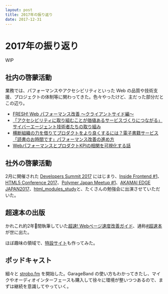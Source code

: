 ```yaml
---
layout: post
title: 2017年の振り返り
date: 2017-12-31
---
```


# 2017年の振り返り

WIP

## 社内の啓蒙活動

業務では、パフォーマンスやアクセシビリティといった Web の品質や技術支援、プロジェクトの体制等に関わってきた。色々やったけど、主だった部分だとこの辺り。

- [FRESH! Web パフォーマンス改善 〜クライアントサイド編〜](https://developers.cyberagent.co.jp/blog/archives/6057/)
- [「アクセシビリティに取り組むことが価値あるサービスづくりにつながる」サイバーエージェント技術者たちの取り組み](https://developers.cyberagent.co.jp/blog/archives/7041/)
- [横断組織の力を借りてプロダクトをより良くするには？電子書籍サービス「読書のお時間です」パフォーマンス改善の進め方](https://developers.cyberagent.co.jp/blog/archives/8441/)
- [WebパフォーマンスとプロダクトKPIの相関を可視化する話](https://developers.cyberagent.co.jp/blog/archives/9540/)

## 社外の啓蒙活動

2月に開催された [Developers Summit 2017](http://event.shoeisha.jp/devsumi/20170216/) にはじまり、[Inside Frontend #1](https://inside-frontend.connpass.com/event/47920/)、[HTML5 Conference 2017](https://html5j.connpass.com/event/64992/)、[Polymer Japan Meetup #1](https://polymer-japan.connpass.com/event/69080/)、[AKAMAI EDGE JAPAN2017](http://www.seminar-reg.jp/akamai/aej2017/)、[html_modules_study](https://web-study.connpass.com/event/70731/)と、たくさんの勉強会に出演させていただいた。

## 超速本の出版

かれこれ約2年間執筆していた[超速! Webページ速度改善ガイド](http://amzn.to/2iox4EP)、通称[#超速本](https://twitter.com/search?q=%23超速本)が世に出た。

ほぼ趣味の領域で、[特設サイト](https://webperf.guide)も作ってみた。

## ポッドキャスト

細々と [strobo.fm](https://strobo.fm) を開始した。GarageBand の使い方もわかってきたし、マイクやオーディオインターフェースも購入して徐々に環境が整いつつあるので、まずは継続を意識してやっていく。
